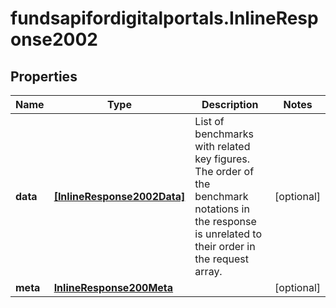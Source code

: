 # fundsapifordigitalportals.InlineResponse2002

## Properties

Name | Type | Description | Notes
------------ | ------------- | ------------- | -------------
**data** | [**[InlineResponse2002Data]**](InlineResponse2002Data.md) | List of benchmarks with related key figures. The order of the benchmark notations in the response is unrelated to their order in the request array. | [optional] 
**meta** | [**InlineResponse200Meta**](InlineResponse200Meta.md) |  | [optional] 


